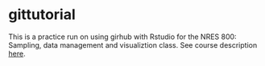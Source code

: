 # gittutorial

This is a practice run on using girhub with Rstudio for the NRES 800: Sampling, data management and visualiztion class. See course description [here](https://bulletin.unl.edu/courses/NRES/800).
